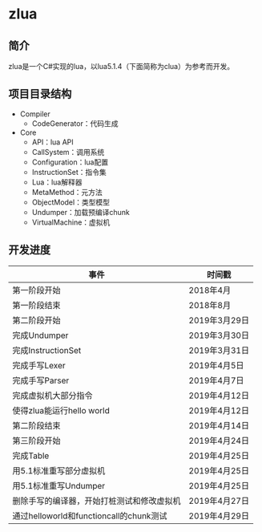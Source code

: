 # zlua

## 简介

zlua是一个C#实现的lua，以lua5.1.4（下面简称为clua）为参考而开发。

## 项目目录结构

* Compiler
  * CodeGenerator：代码生成
* Core
  * API：lua API
  * CallSystem：调用系统
  * Configuration：lua配置
  * InstructionSet：指令集
  * Lua：lua解释器
  * MetaMethod：元方法
  * ObjectModel：类型模型
  * Undumper：加载预编译chunk
  * VirtualMachine：虚拟机

## 开发进度

事件 | 时间戳
--- | -----
第一阶段开始 | 2018年4月
第一阶段结束 | 2018年8月
第二阶段开始 | 2019年3月29日
完成Undumper | 2019年3月30日
完成InstructionSet | 2019年3月31日
完成手写Lexer | 2019年4月5日
完成手写Parser | 2019年4月7日
完成虚拟机大部分指令 | 2019年4月12日
使得zlua能运行hello world | 2019年4月12日
第二阶段结束 | 2019年4月14日
第三阶段开始 | 2019年4月24日
完成Table | 2019年4月25日
用5.1标准重写部分虚拟机 | 2019年4月25日
用5.1标准重写Undumper | 2019年4月25日
删除手写的编译器，开始打桩测试和修改虚拟机 | 2019年4月27日
通过helloworld和functioncall的chunk测试 | 2019年4月29日